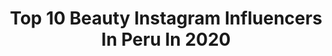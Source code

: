 ---
title: Top 10 Beauty Instagram Influencers In Peru In 2020
description: >-
  Find top beauty Instagram influencers in Peru in 2020. Most popular hashtags: #yomequedoencasa #quedateencasa #love #beauty.
platform: Instagram
profiles:
  - username: "antonellaleguab"
    fullname: >-
      Anto Legua B
    location: "Peru"
    followers: 84773
    engagement: 140
    commentsToLikes: 0.080616
    avatar: "https://scontent-lhr8-1.cdninstagram.com/v/t51.2885-19/s320x320/15802508_1793642984232586_2615076299428855808_a.jpg?_nc_ht=scontent-lhr8-1.cdninstagram.com&_nc_ohc=NJQwflDRgV4AX9bQ97Q&oh=6726b30614474bde6d032f36afdbcad3&oe=5EBB9B2E"
    verified: false
    hashtags: "#tgif, #14veranosjuntos, #girlpower, #thailand"
  - username: "karlabanto"
    fullname: >-
      Karla Abanto Tantaleán
    location: "Peru"
    followers: 22741
    engagement: 218
    commentsToLikes: 0.265245
    avatar: "https://scontent-lhr8-1.cdninstagram.com/v/t51.2885-19/s320x320/79374462_491534458382305_5107701517880655872_n.jpg?_nc_ht=scontent-lhr8-1.cdninstagram.com&_nc_ohc=67y2uV4d8loAX8Zzplf&oh=62b84af00ce02ec03b9e290978c59879&oe=5EB9359C"
    verified: false
    hashtags: "#stayhome, #emprendedores, #tbt, #publicidad"
  - username: "percypls"
    fullname: >-
      Percy Please
    location: "Peru"
    followers: 113556
    engagement: 1521
    commentsToLikes: 0.034842
    avatar: "https://scontent-ams4-1.cdninstagram.com/v/t51.2885-19/s320x320/92250799_512109896360476_7167619557333401600_n.jpg?_nc_ht=scontent-ams4-1.cdninstagram.com&_nc_ohc=YDmkPsn_09kAX8ndjqD&oh=c24b8127777f83dfccaf3ec6c1c2dd2f&oe=5EBAEBDE"
    verified: false
    hashtags: "#negritofacts, #gimmiebrow, #make, #boy"
  - username: "ileanavelazquezg"
    fullname: >-
      Ileana Velázquez
    location: "Peru"
    followers: 78458
    engagement: 579
    commentsToLikes: 0.184088
    avatar: "https://scontent-lhr8-1.cdninstagram.com/v/t51.2885-19/s320x320/91137571_3681919665213316_3683844667264204800_n.jpg?_nc_ht=scontent-lhr8-1.cdninstagram.com&_nc_ohc=denOaHd1ATMAX-Qu5Ix&oh=064f30d9e51cfc289078d2c8e640ade4&oe=5EB73627"
    verified: false
    hashtags: "#sheinkids, #docolorbrushes, #netflixmakeup, #colourpopxsailormoon"
  - username: "ceciliakatz"
    fullname: >-
      Cecilia Katz
    location: "Peru"
    followers: 23081
    engagement: 266
    commentsToLikes: 0.067108
    avatar: "https://scontent-lhr8-1.cdninstagram.com/v/t51.2885-19/s320x320/89287918_580458292812389_6571372015251357696_n.jpg?_nc_ht=scontent-lhr8-1.cdninstagram.com&_nc_ohc=zKuFXAmKRL0AX9oVQ_K&oh=f8b763502a1d2ba112d266c527d12105&oe=5EB98E78"
    verified: false
    hashtags: "#semicutcrease, #belleza, #makeuplover, #cusco"
  - username: "xiomara.vidalr"
    fullname: >-
      XIOMARA VIDAL RAMIREZ
    location: "Peru"
    followers: 461642
    engagement: 266
    commentsToLikes: 0.024662
    avatar: "https://scontent-ssn1-1.cdninstagram.com/v/t51.2885-19/s320x320/87483328_2581954175465219_6199354910283137024_n.jpg?_nc_ht=scontent-ssn1-1.cdninstagram.com&_nc_ohc=PAS5eMZaYZAAX-QDiTJ&oh=1353ac39cb5d8be50b651881bc1c6600&oe=5E90B908"
    verified: false
    hashtags: "#buenosdias, #bomdia, #argentina, #linda"
  - username: "ara.linaresoficial"
    fullname: >-
      Araceli Linares
    location: "Peru"
    followers: 11374
    engagement: 776
    commentsToLikes: 0.155139
    avatar: "https://instagram.fbkk5-4.fna.fbcdn.net/v/t51.2885-19/s320x320/50896954_1011804305677550_1741371795556007936_n.jpg?_nc_ht=instagram.fbkk5-4.fna.fbcdn.net&_nc_ohc=9fhTIz4KjV0AX97V7sz&oh=fc0e9d5dd8c45b812425c502cddee0d7&oe=5EB65B0A"
    verified: false
    hashtags: "#followme, #tumblrgirl, #missperu, #sexigirld"
  - username: "izaccristine"
    fullname: >-
      IZABEL CRISTINE
    location: "Peru"
    followers: 6364
    engagement: 1612
    commentsToLikes: 0.036584
    avatar: "https://instagram.fkul8-1.fna.fbcdn.net/v/t51.2885-19/s320x320/82521283_473735199983607_5092769462780690432_n.jpg?_nc_ht=instagram.fkul8-1.fna.fbcdn.net&_nc_ohc=zg1hU64rbPUAX8Mw5JA&oh=250becb6c1c3d539706a6ec97df9dbfb&oe=5E94A3D5"
    verified: false
    hashtags: "#karate, #style, #like, #timebrasil"
  - username: "ambersabathia"
    fullname: >-
      Amber Sabathia
    location: "Peru"
    followers: 41642
    engagement: 304
    commentsToLikes: 0.034146
    avatar: "https://scontent-ams4-1.cdninstagram.com/v/t51.2885-19/s320x320/14533694_1366599606706448_8470549804139675648_a.jpg?_nc_ht=scontent-ams4-1.cdninstagram.com&_nc_ohc=g2VESUO5w0cAX-JReAN&oh=80985a9fc602aebf27f34d1003423090&oe=5EB6F3E7"
    verified: true
    hashtags: "#sabathiachristmas, #yesitsareallightbrite, #wellness, #yogirunners"
  - username: "yaimarperez"
    fullname: >-
      Yaimar Pérez ∞
    location: "Peru"
    followers: 15902
    engagement: 210
    commentsToLikes: 0.232597
    avatar: "https://scontent-ams4-1.cdninstagram.com/v/t51.2885-19/s320x320/82785402_2860672023970897_2278409399531732992_n.jpg?_nc_ht=scontent-ams4-1.cdninstagram.com&_nc_ohc=Bicgl4YVMdMAX8nBPqq&oh=7ac4a98e77dc4fd25e8df4768d3d199c&oe=5EB91474"
    verified: false
    hashtags: "#beauty, #ponds, #valentinesday, #momlife"
---